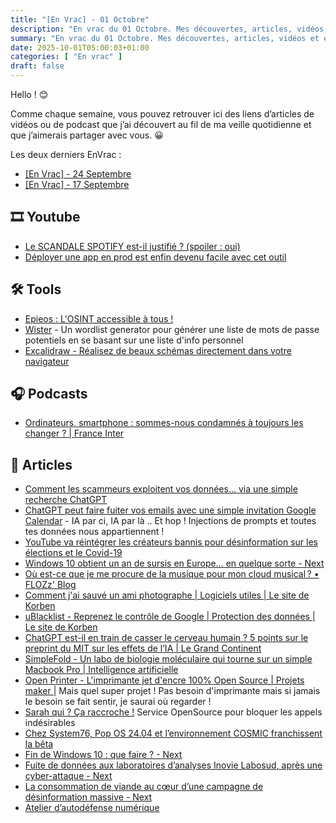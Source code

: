 ```yaml
---
title: "[En Vrac] - 01 Octobre"
description: "En vrac du 01 Octobre. Mes découvertes, articles, vidéos et écoute qui m'ont intéressé et que je veux partager."
summary: "En vrac du 01 Octobre. Mes découvertes, articles, vidéos et écoute qui m'ont intéressé et que je veux partager."
date: 2025-10-01T05:00:03+01:00
categories: [ "En vrac" ]
draft: false
---
```


Hello ! 😊

Comme chaque semaine, vous pouvez retrouver ici des liens d’articles de vidéos ou de podcast que j’ai découvert au fil de ma veille quotidienne et que j’aimerais partager avec vous. 😀

Les deux derniers EnVrac :
- [[En Vrac] - 24 Septembre](https://blog.victorprouff.fr/en-vracs/2025-09-24-envrac/)
- [[En Vrac] - 17 Septembre](https://blog.victorprouff.fr/en-vracs/2025-09-17-envrac/)


## 🎞️ Youtube
- [ Le SCANDALE SPOTIFY est-il justifié ? (spoiler : oui) ](https://www.youtube.com/watch?v=TSaHdUZXJzg)
- [Déployer une app en prod est enfin devenu facile avec cet outil](https://www.youtube.com/watch?v=63D29lhtqoY)


## 🛠️ Tools
- [Epieos : L'OSINT accessible à tous !](https://www.geeek.org/epieos-osint/)
- [Wister](https://github.com/cycurity/wister) - Un wordlist generator pour générer une liste de mots de passe potentiels en se basant sur une liste d'info personnel
- [Excalidraw - Réalisez de beaux schémas directement dans votre navigateur](https://korben.info/excalidraw.html)


## 🎧 Podcasts
- [Ordinateurs, smartphone : sommes-nous condamnés à toujours les changer ? | France Inter](https://www.radiofrance.fr/franceinter/podcasts/le-18-20-le-telephone-sonne/le-18-20-le-telephone-sonne-du-lundi-29-septembre-2025-6946235)


## 📖 Articles
- [Comment les scammeurs exploitent vos données… via une simple recherche ChatGPT](https://korben.info/scammeurs-recherche-chatgpt.html)
- [ChatGPT peut faire fuiter vos emails avec une simple invitation Google Calendar](https://korben.info/chatgpt-peut-lire-vos-emails-secrets.html) - IA par ci, IA par là .. Et hop ! Injections de prompts et toutes tes données nous appartiennent !
- [YouTube va réintégrer les créateurs bannis pour désinformation sur les élections et le Covid-19](https://next.ink/201464/youtube-va-reintegrer-les-createurs-bannis-pour-desinformation-sur-les-elections-et-le-covid-19/)
- [Windows 10 obtient un an de sursis en Europe… en quelque sorte - Next](https://next.ink/201508/windows-10-obtient-un-an-de-sursis-en-europe-en-quelque-sorte/)
- [Où est-ce que je me procure de la musique pour mon cloud musical ? • FLOZz' Blog](https://blog.flozz.fr/2025/09/27/ou-est-ce-que-je-me-procure-de-la-musique-pour-mon-cloud-musical/)
- [Comment j'ai sauvé un ami photographe | Logiciels utiles | Le site de Korben](https://korben.info/photorec-recuperation-donnees-gratuit-tutoriel-video.html)
- [uBlacklist - Reprenez le contrôle de Google | Protection des données | Le site de Korben](https://korben.info/ublacklist-extension-filtrer-resultats-google.html)
- [ChatGPT est-il en train de casser le cerveau humain ? 5 points sur le preprint du MIT sur les effets de l’IA | Le Grand Continent](https://legrandcontinent.eu/fr/2025/06/19/chatgpt-cerveau-etude-mit/)
- [SimpleFold - Un labo de biologie moléculaire qui tourne sur un simple Macbook Pro | Intelligence artificielle](https://korben.info/apple-simplefold-ia-proteines-macbook.html)
- [Open Printer - L'imprimante jet d'encre 100% Open Source | Projets maker |](https://korben.info/open-printer-imprimante-raspberry-pi-sans-drm.html) Mais quel super projet ! Pas besoin d'imprimante mais si jamais le besoin se fait sentir, je saurai où regarder !
- [Sarah qui ? Ça raccroche !](https://framablog.org/2025/09/23/sarah-qui-ca-raccroche/) Service OpenSource pour bloquer les appels indésirables
- [Chez System76, Pop OS 24.04 et l’environnement COSMIC franchissent la bêta](https://next.ink/201771/chez-system76-pop_os-24-04-et-lenvironnement-cosmic-franchissent-la-beta/)
- [Fin de Windows 10 : que faire ? - Next](https://next.ink/201908/fin-de-windows-10-que-faire/)
- [Fuite de données aux laboratoires d’analyses Inovie Labosud, après une cyber-attaque - Next](https://next.ink/brief_article/fuite-de-donnees-aux-laboratoires-danalyses-inovie-labosud-apres-une-cyber-attaque/)
- [La consommation de viande au cœur d’une campagne de désinformation massive - Next](https://next.ink/201546/la-consommation-de-viande-au-coeur-dune-campagne-de-desinformation-massive/)
- [Atelier d’autodéfense numérique](https://www.gaminglinux.fr/atelier-dautodefense-numerique/)
